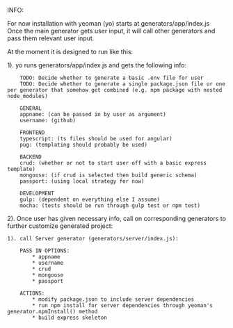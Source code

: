 INFO:

For now installation with yeoman (yo) starts at generators/app/index.js
Once the main generator gets user input, it will call other generators 
and pass them relevant user input.

At the moment it is designed to run like this:

1). yo runs generators/app/index.js and gets the following info:
        
        TODO: Decide whether to generate a basic .env file for user
        TODO: Decide whether to generate a single package.json file or one per generator that somehow get combined (e.g. npm package with nested node_modules)

        GENERAL
        appname: (can be passed in by user as argument)
        username: (github)
        
        FRONTEND
        typescript: (ts files should be used for angular)
        pug: (templating should probably be used)
        
        BACKEND
        crud: (whether or not to start user off with a basic express template)
        mongoose: (if crud is selected then build generic schema)
        passport: (using local strategy for now)
        
        DEVELOPMENT
        gulp: (dependent on everything else I assume)
        mocha: (tests should be run through gulp test or npm test)

2). Once user has given necessary info, call on corresponding generators to further customize generated project:

    1). call Server generator (generators/server/index.js):
        
        PASS IN OPTIONS:
            * appname
            * username
            * crud
            * mongoose
            * passport

        ACTIONS:
            * modify package.json to include server dependencies 
            * run npm install for server dependencies through yeoman's generator.npmInstall() method
            * build express skeleton




